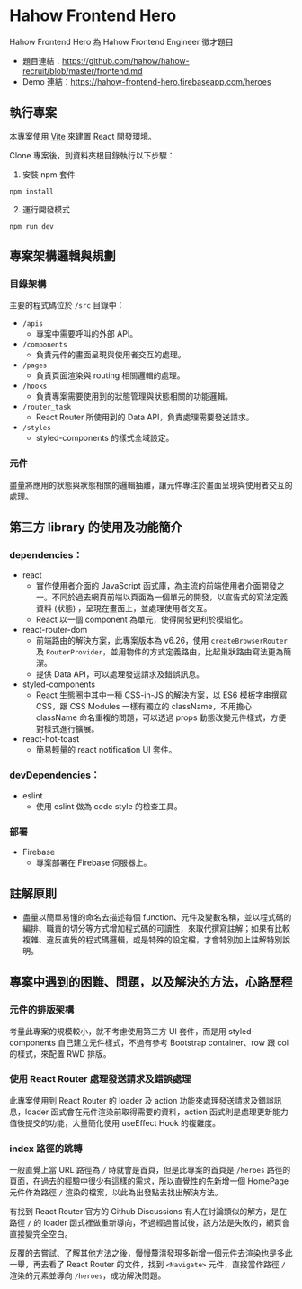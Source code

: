 # Hahow Frontend Hero

Hahow Frontend Hero 為 Hahow Frontend Engineer 徵才題目
- 題目連結：https://github.com/hahow/hahow-recruit/blob/master/frontend.md
- Demo 連結：https://hahow-frontend-hero.firebaseapp.com/heroes

## 執行專案

本專案使用 [Vite](https://github.com/vitejs/vite) 來建置 React 開發環境。

Clone 專案後，到資料夾根目錄執行以下步驟：

  1. 安裝 npm 套件

  ```shell
  npm install
  ```

  2. 運行開發模式

  ```shell
  npm run dev
  ```

## 專案架構邏輯與規劃

### 目錄架構

主要的程式碼位於 `/src` 目錄中：

- `/apis`
  - 專案中需要呼叫的外部 API。
- `/components`
  - 負責元件的畫面呈現與使用者交互的處理。
- `/pages`
  - 負責頁面渲染與 routing 相關邏輯的處理。
- `/hooks`
  - 負責專案需要使用到的狀態管理與狀態相關的功能邏輯。
- `/router_task`
  - React Router 所使用到的 Data API，負責處理需要發送請求。
- `/styles`
  - styled-components 的樣式全域設定。

### 元件
盡量將應用的狀態與狀態相關的邏輯抽離，讓元件專注於畫面呈現與使用者交互的處理。

## 第三方 library 的使用及功能簡介

### dependencies：

- react
  - 實作使用者介面的 JavaScript 函式庫，為主流的前端使用者介面開發之一。不同於過去網頁前端以頁面為一個單元的開發，以宣告式的寫法定義資料 (狀態) ，呈現在畫面上，並處理使用者交互。
  - React 以一個 component 為單元，使得開發更利於模組化。
- react-router-dom
  - 前端路由的解決方案，此專案版本為 v6.26，使用 `createBrowserRouter` 及 `RouterProvider`，並用物件的方式定義路由，比起巢狀路由寫法更為簡潔。
  - 提供 Data API，可以處理發送請求及錯誤訊息。
- styled-components
  - React 生態圈中其中一種 CSS-in-JS 的解決方案，以 ES6 模板字串撰寫 CSS，跟 CSS Modules 一樣有獨立的 className，不用擔心 className 命名重複的問題，可以透過 props 動態改變元件樣式，方便對樣式進行擴展。
- react-hot-toast
  - 簡易輕量的 react notification UI 套件。

### devDependencies：

- eslint
  - 使用 eslint 做為 code style 的檢查工具。

### 部署
- Firebase
  - 專案部署在 Firebase 伺服器上。

## 註解原則

- 盡量以簡單易懂的命名去描述每個 function、元件及變數名稱，並以程式碼的編排、職責的切分等方式增加程式碼的可讀性，來取代撰寫註解；如果有比較複雜、違反直覺的程式碼邏輯，或是特殊的設定檔，才會特別加上註解特別說明。

## 專案中遇到的困難、問題，以及解決的方法，心路歷程

### 元件的排版架構

考量此專案的規模較小，就不考慮使用第三方 UI 套件，而是用 styled-components 自己建立元件樣式，不過有參考 Bootstrap container、row 跟 col 的樣式，來配置 RWD 排版。


### 使用 React Router 處理發送請求及錯誤處理

此專案使用到 React Router 的 loader 及 action 功能來處理發送請求及錯誤訊息，loader 函式會在元件渲染前取得需要的資料，action 函式則是處理更新能力值後提交的功能，大量簡化使用 useEffect Hook 的複雜度。

### index 路徑的跳轉

一般直覺上當 URL 路徑為 `/` 時就會是首頁，但是此專案的首頁是 `/heroes` 路徑的頁面，在過去的經驗中很少有這樣的需求，所以直覺性的先新增一個 HomePage 元件作為路徑 `/` 渲染的檔案，以此為出發點去找出解決方法。

有找到 React Router 官方的 Github Discussions 有人在討論類似的解方，是在路徑 `/` 的 loader 函式裡做重新導向，不過經過嘗試後，該方法是失敗的，網頁會直接變完全空白。

反覆的去嘗試、了解其他方法之後，慢慢釐清發現多新增一個元件去渲染也是多此一舉，再去看了 React Router 的文件，找到 `<Navigate>` 元件，直接當作路徑 `/` 渲染的元素並導向 `/heroes`，成功解決問題。